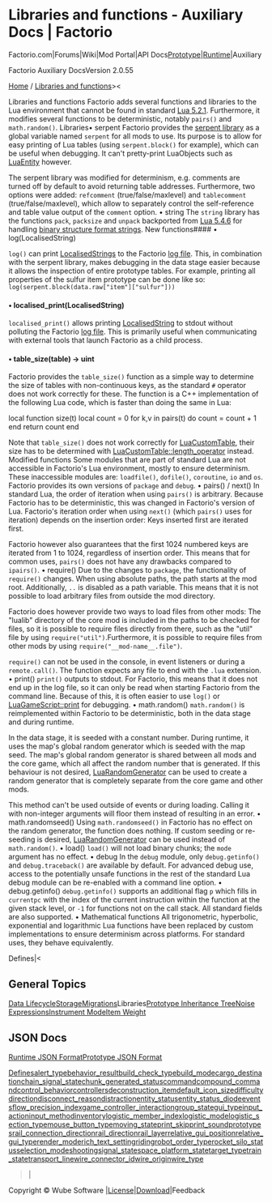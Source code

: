 # Libraries and functions - Auxiliary Docs | Factorio

Factorio.com|Forums|Wiki|Mod Portal|API Docs[Prototype](../index-prototype.html)|[Runtime](../index-runtime.html)|Auxiliary

 Factorio Auxiliary DocsVersion 2.0.55 

[Home](../index-auxiliary.html) / [Libraries and functions](libraries.html)><

Libraries and functions
Factorio adds several functions and libraries to the Lua environment that cannot be found in standard [Lua 5.2.1](https://www.lua.org/manual/5.2/). Furthermore, it modifies several functions to be deterministic, notably `pairs()` and `math.random()`.
Libraries• serpent
Factorio provides the [serpent library](https://github.com/pkulchenko/serpent) as a global variable named `serpent` for all mods to use. Its purpose is to allow for easy printing of Lua tables (using `serpent.block()` for example), which can be useful when debugging. It can't pretty-print LuaObjects such as [LuaEntity](../classes/LuaEntity.html) however.

The serpent library was modified for determinism, e.g. comments are turned off by default to avoid returning table addresses. Furthermore, two options were added: `refcomment` (true/false/maxlevel) and `tablecomment` (true/false/maxlevel), which allow to separately control the self-reference and table value output of the `comment` option.
• string
The `string` library has the functions `pack`, `packsize` and `unpack` backported from [Lua 5.4.6](https://www.lua.org/manual/5.4/) for handling [binary structure format strings](https://www.lua.org/manual/5.4/manual.html#6.4.2).
New functions#### • log(LocalisedString) 

`log()` can print [LocalisedStrings](../concepts/LocalisedString.html) to the Factorio [log file](https://wiki.factorio.com/Log_file). This, in combination with the serpent library, makes debugging in the data stage easier because it allows the inspection of entire prototype tables. For example, printing all properties of the sulfur item prototype can be done like so: `log(serpent.block(data.raw["item"]["sulfur"]))`
#### • localised_print(LocalisedString) 

`localised_print()` allows printing [LocalisedString](../concepts/LocalisedString.html) to stdout without polluting the Factorio [log file](https://wiki.factorio.com/Log_file). This is primarily useful when communicating with external tools that launch Factorio as a child process.
#### • table_size(table) → uint 

Factorio provides the `table_size()` function as a simple way to determine the size of tables with non-continuous keys, as the standard `#` operator does not work correctly for these. The function is a C++ implementation of the following Lua code, which is faster than doing the same in Lua:

local function size(t)
  local count = 0
  for k,v in pairs(t) do
    count = count + 1
  end
  return count
end

Note that `table_size()` does not work correctly for [LuaCustomTable](../classes/LuaCustomTable.html), their size has to be determined with [LuaCustomTable::length_operator](../classes/LuaCustomTable.html#length_operator) instead.
Modified functions
Some modules that are part of standard Lua are not accessible in Factorio's Lua environment, mostly to ensure determinism. These inaccessible modules are: `loadfile()`, `dofile()`, `coroutine`, `io` and `os`. Factorio provides its own versions of `package` and `debug`.
• pairs() / next()
In standard Lua, the order of iteration when using `pairs()` is arbitrary. Because Factorio has to be deterministic, this was changed in Factorio's version of Lua. Factorio's iteration order when using `next()` (which `pairs()` uses for iteration) depends on the insertion order: Keys inserted first are iterated first.

Factorio however also guarantees that the first 1024 numbered keys are iterated from 1 to 1024, regardless of insertion order. This means that for common uses, `pairs()` does not have any drawbacks compared to `ipairs()`.
• require()
Due to the changes to `package`, the functionality of `require()` changes. When using absolute paths, the path starts at the mod root. Additionally, `..` is disabled as a path variable. This means that it is not possible to load arbitrary files from outside the mod directory.

Factorio does however provide two ways to load files from other mods:
The "lualib" directory of the core mod is included in the paths to be checked for files, so it is possible to require files directly from there, such as the "util" file by using `require("util")`.Furthermore, it is possible to require files from other mods by using `require("__mod-name__.file")`.

`require()` can not be used in the console, in event listeners or during a `remote.call()`. The function expects any file to end with the `.lua` extension.
• print()
`print()` outputs to stdout. For Factorio, this means that it does not end up in the log file, so it can only be read when starting Factorio from the command line. Because of this, it is often easier to use `log()` or [LuaGameScript::print](../classes/LuaGameScript.html#print) for debugging.
• math.random()
`math.random()` is reimplemented within Factorio to be deterministic, both in the data stage and during runtime.

In the data stage, it is seeded with a constant number. During runtime, it uses the map's global random generator which is seeded with the map seed. The map's global random generator is shared between all mods and the core game, which all affect the random number that is generated. If this behaviour is not desired, [LuaRandomGenerator](../classes/LuaRandomGenerator.html) can be used to create a random generator that is completely separate from the core game and other mods.

This method can't be used outside of events or during loading. Calling it with non-integer arguments will floor them instead of resulting in an error.
• math.randomseed()
Using `math.randomseed()` in Factorio has no effect on the random generator, the function does nothing. If custom seeding or re-seeding is desired, [LuaRandomGenerator](../classes/LuaRandomGenerator.html) can be used instead of `math.random()`.
• load()
`load()` will not load binary chunks; the `mode` argument has no effect.
• debug
In the `debug` module, only `debug.getinfo()` and `debug.traceback()` are available by default. For advanced debug use, access to the potentially unsafe functions in the rest of the standard Lua debug module can be re-enabled with a command line option.
• debug.getinfo()
`debug.getinfo()` supports an additional flag `p` which fills in `currentpc` with the index of the current instruction within the function at the given stack level, or `-1` for functions not on the call stack. All standard fields are also supported.
• Mathematical functions
All trigonometric, hyperbolic, exponential and logarithmic Lua functions have been replaced by custom implementations to ensure determinism across platforms. For standard uses, they behave equivalently.

Defines|<

## General Topics
[Data Lifecycle](data-lifecycle.html)[Storage](storage.html)[Migrations](migrations.html)Libraries[Prototype Inheritance Tree](prototype-tree.html)[Noise Expressions](noise-expressions.html)[Instrument Mode](instrument.html)[Item Weight](item-weight.html)
## JSON Docs
[Runtime JSON Format](json-docs-runtime.html)[Prototype JSON Format](json-docs-prototype.html)

[ Defines](../defines.html)[alert_type](../defines.html#defines.alert_type)[behavior_result](../defines.html#defines.behavior_result)[build_check_type](../defines.html#defines.build_check_type)[build_mode](../defines.html#defines.build_mode)[cargo_destination](../defines.html#defines.cargo_destination)[chain_signal_state](../defines.html#defines.chain_signal_state)[chunk_generated_status](../defines.html#defines.chunk_generated_status)[command](../defines.html#defines.command)[compound_command](../defines.html#defines.compound_command)[control_behavior](../defines.html#defines.control_behavior)[controllers](../defines.html#defines.controllers)[deconstruction_item](../defines.html#defines.deconstruction_item)[default_icon_size](../defines.html#defines.default_icon_size)[difficulty](../defines.html#defines.difficulty)[direction](../defines.html#defines.direction)[disconnect_reason](../defines.html#defines.disconnect_reason)[distraction](../defines.html#defines.distraction)[entity_status](../defines.html#defines.entity_status)[entity_status_diode](../defines.html#defines.entity_status_diode)[events](../defines.html#defines.events)[flow_precision_index](../defines.html#defines.flow_precision_index)[game_controller_interaction](../defines.html#defines.game_controller_interaction)[group_state](../defines.html#defines.group_state)[gui_type](../defines.html#defines.gui_type)[input_action](../defines.html#defines.input_action)[input_method](../defines.html#defines.input_method)[inventory](../defines.html#defines.inventory)[logistic_member_index](../defines.html#defines.logistic_member_index)[logistic_mode](../defines.html#defines.logistic_mode)[logistic_section_type](../defines.html#defines.logistic_section_type)[mouse_button_type](../defines.html#defines.mouse_button_type)[moving_state](../defines.html#defines.moving_state)[print_skip](../defines.html#defines.print_skip)[print_sound](../defines.html#defines.print_sound)[prototypes](../defines.html#defines.prototypes)[rail_connection_direction](../defines.html#defines.rail_connection_direction)[rail_direction](../defines.html#defines.rail_direction)[rail_layer](../defines.html#defines.rail_layer)[relative_gui_position](../defines.html#defines.relative_gui_position)[relative_gui_type](../defines.html#defines.relative_gui_type)[render_mode](../defines.html#defines.render_mode)[rich_text_setting](../defines.html#defines.rich_text_setting)[riding](../defines.html#defines.riding)[robot_order_type](../defines.html#defines.robot_order_type)[rocket_silo_status](../defines.html#defines.rocket_silo_status)[selection_mode](../defines.html#defines.selection_mode)[shooting](../defines.html#defines.shooting)[signal_state](../defines.html#defines.signal_state)[space_platform_state](../defines.html#defines.space_platform_state)[target_type](../defines.html#defines.target_type)[train_state](../defines.html#defines.train_state)[transport_line](../defines.html#defines.transport_line)[wire_connector_id](../defines.html#defines.wire_connector_id)[wire_origin](../defines.html#defines.wire_origin)[wire_type](../defines.html#defines.wire_type)

>|

 Copyright © Wube Software |[License](../license.html)|[Download](../static/archive.zip)|Feedback